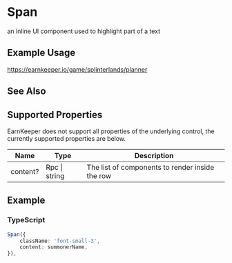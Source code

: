 # Span

an inline UI component used to highlight part of a text

## Example Usage

<https://earnkeeper.io/game/splinterlands/planner>

## See Also

## Supported Properties

EarnKeeper does not support all properties of the underlying control, the currently supported properties are below.

| Name     | Type          | Description                                     |
| -------- | ------------- | ----------------------------------------------- |
| content? | Rpc \| string | The list of components to render inside the row |

## Example

### TypeScript

```typescript
Span({
    className: 'font-small-3',
    content: summonerName,
}),
```
